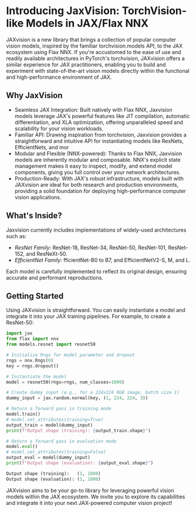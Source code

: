 # Introducing JaxVision: TorchVision-like Models in JAX/Flax NNX
JAXvision is a new library that brings a collection of popular computer vision models, inspired by the familiar torchvision.models API, to the JAX ecosystem using Flax NNX. If you're accustomed to the ease of use and readily available architectures in PyTorch's torchvision, JAXvision offers a similar experience for JAX practitioners, enabling you to build and experiment with state-of-the-art vision models directly within the functional and high-performance environment of JAX.

## Why JaxVision
- Seamless JAX Integration: Built natively with Flax NNX, Jaxvision models leverage JAX's powerful features like JIT compilation, automatic differentiation, and XLA optimization, offering unparalleled speed and scalability for your vision workloads.
- Familiar API: Drawing inspiration from torchvision, Jaxvision provides a straightforward and intuitive API for instantiating models like ResNets, EfficientNets, and mor
- Modular and Flexible (NNX-powered): Thanks to Flax NNX, Jaxvision models are inherently modular and composable. NNX's explicit state management makes it easy to inspect, modify, and extend model components, giving you full control over your network architectures.
- Production-Ready: With JAX's robust infrastructure, models built with JAXvision are ideal for both research and production environments, providing a solid foundation for deploying high-performance computer vision applications.
  
## What's Inside?
Jaxvision currently includes implementations of widely-used architectures such as:
- *ResNet Family*: ResNet-18, ResNet-34, ResNet-50, ResNet-101, ResNet-152, and ResNeXt-50.
- *EfficientNet Family*: fficientNet-B0 to B7, and EfficientNetV2-S, M, and L.

Each model is carefully implemented to reflect its original design, ensuring accurate and performant reproductions.

## Getting Started
Using JAXvision is straightforward. You can easily instantiate a model and integrate it into your JAX training pipelines. For example, to create a ResNet-50:

```python
import jax
from flax import nnx
from models.resnet import resnet50

# Initialize Rngs for model parameter and dropout
rngs = nnx.Rngs(0)
key = rngs.dropout()

# Instantiate the model
model = resnet50(rngs=rngs, num_classes=1000)

# Create dummy input (e.g., for a 224x224 RGB image, batch size 1)
dummy_input = jax.random.normal(key, (1, 224, 224, 3))

# Return a forward pass in training mode
model.train()
# model.set_attributes(training=True)
output_train = model(dummy_input)
print(f"Output shape (training): {output_train.shape}")

# Return a forward pass in evaluation mode
model.eval()
# model.set_attributes(training=False)
output_eval = model(dummy_input)
print(f"Output shape (evaluation): {output_eval.shape}")
```
```python
Output shape (training):   (1, 1000)
Output shape (evaluation): (1, 1000)
```

JAXvision aims to be your go-to library for leveraging powerful vision models within the JAX ecosystem. We invite you to explore its capabilities and integrate it into your next JAX-powered computer vision project!
